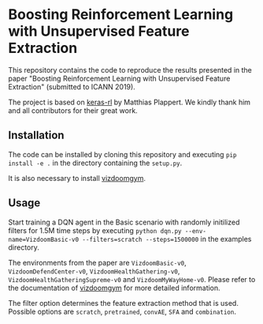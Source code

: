 # Boosting Reinforcement Learning with Unsupervised Feature Extraction

This repository contains the code to reproduce the results presented in the paper "Boosting Reinforcement Learning with Unsupervised Feature Extraction" (submitted to ICANN 2019).

The project is based on [keras-rl](https://github.com/keras-rl/keras-rl) by Matthias Plappert. We kindly thank him and all contributors for their great work.

## Installation
The code can be installed by cloning this repository and executing `pip install -e .` in the directory containing the `setup.py`.

It is also necessary to install [vizdoomgym](https://github.com/shakenes/vizdoomgym).

## Usage
Start training a DQN agent in the Basic scenario with randomly initilized filters for 1.5M time steps by executing 
`python dqn.py --env-name=VizdoomBasic-v0 --filters=scratch --steps=1500000` in the examples directory.

The environments from the paper are `VizdoomBasic-v0`, `VizdoomDefendCenter-v0`, `VizdoomHealthGathering-v0`, `VizdoomHealthGatheringSupreme-v0` and `VizdoomMyWayHome-v0`. Please refer to the documentation of [vizdoomgym](https://github.com/shakenes/vizdoomgym) for more detailed information.

The filter option determines the feature extraction method that is used. Possible options are `scratch`, `pretrained`, `convAE`, `SFA` and `combination`.
